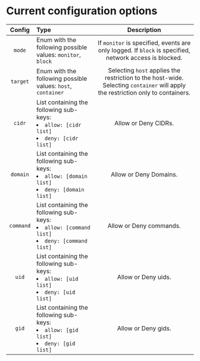 # Current configuration options

| Config | Type | Description |
|:------:|:----|:-----------:|
| `mode` | Enum with the following possible values: `monitor`, `block` | If `monitor` is specified, events are only logged. If `block` is specified, network access is blocked. |
| `target` | Enum with the following possible values: `host`, `container` | Selecting `host` applies the restriction to the host-wide. Selecting `container` will apply the restriction only to containers. |
| `cidr` | List containing the following sub-keys:<br><li>`allow: [cidr list]`</li><li>`deny: [cidr list]`</li>| Allow or Deny CIDRs. |
| `domain` | List containing the following sub-keys:<br><li>`allow: [domain list]`</li><li>`deny: [domain list]`</li>| Allow or Deny Domains. |
| `command` | List containing the following sub-keys:<br><li>`allow: [command list]`</li><li>`deny: [command list]`</li>| Allow or Deny commands. |
| `uid` | List containing the following sub-keys:<br><li>`allow: [uid list]`</li><li>`deny: [uid list]`</li>| Allow or Deny uids. |
| `gid` | List containing the following sub-keys:<br><li>`allow: [gid list]`</li><li>`deny: [gid list]`</li>| Allow or Deny gids. |
